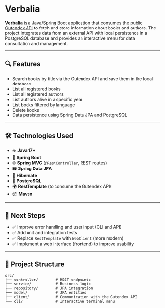 # Verbalia

**Verbalia** is a Java/Spring Boot application that consumes the public [Gutendex API](https://gutendex.com/) to fetch and store information about books and authors. The project integrates data from an external API with local persistence in a PostgreSQL database and provides an interactive menu for data consultation and management.

---

## 🔍 Features

- Search books by title via the Gutendex API and save them in the local database  
- List all registered books  
- List all registered authors  
- List authors alive in a specific year  
- List books filtered by language  
- Delete books  
- Data persistence using Spring Data JPA and PostgreSQL  

---

## 🛠️ Technologies Used

- ☕ **Java 17+**  
- 🌱 **Spring Boot**  
- 🌐 **Spring MVC** (`@RestController`, REST routes)  
- 🗃️ **Spring Data JPA**  
- 🔁 **Hibernate**  
- 🐘 **PostgreSQL**  
- 🌍 **RestTemplate** (to consume the Gutendex API)  
- 📦 **Maven**  

---

## 🚀 Next Steps

- ✅ Improve error handling and user input (CLI and API)  
- ✅ Add unit and integration tests  
- ✅ Replace `RestTemplate` with `WebClient` (more modern)  
- ✅ Implement a web interface (frontend) to improve usability  

---

## 📁 Project Structure

```text
src/
├── controller/        # REST endpoints  
├── service/           # Business logic  
├── repository/        # JPA integration  
├── model/             # JPA entities  
├── client/            # Communication with the Gutendex API  
└── cli/               # Interactive terminal menu  
